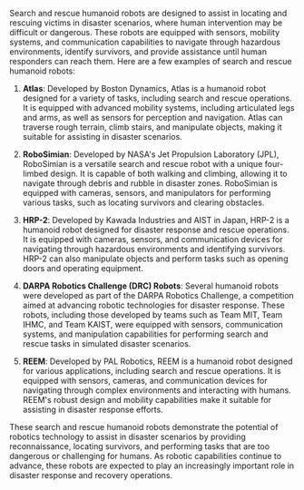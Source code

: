 Search and rescue humanoid robots are designed to assist in locating and rescuing victims in disaster scenarios, where human intervention may be difficult or dangerous. These robots are equipped with sensors, mobility systems, and communication capabilities to navigate through hazardous environments, identify survivors, and provide assistance until human responders can reach them. Here are a few examples of search and rescue humanoid robots:

1. **Atlas**: Developed by Boston Dynamics, Atlas is a humanoid robot designed for a variety of tasks, including search and rescue operations. It is equipped with advanced mobility systems, including articulated legs and arms, as well as sensors for perception and navigation. Atlas can traverse rough terrain, climb stairs, and manipulate objects, making it suitable for assisting in disaster scenarios.

2. **RoboSimian**: Developed by NASA's Jet Propulsion Laboratory (JPL), RoboSimian is a versatile search and rescue robot with a unique four-limbed design. It is capable of both walking and climbing, allowing it to navigate through debris and rubble in disaster zones. RoboSimian is equipped with cameras, sensors, and manipulators for performing various tasks, such as locating survivors and clearing obstacles.

3. **HRP-2**: Developed by Kawada Industries and AIST in Japan, HRP-2 is a humanoid robot designed for disaster response and rescue operations. It is equipped with cameras, sensors, and communication devices for navigating through hazardous environments and identifying survivors. HRP-2 can also manipulate objects and perform tasks such as opening doors and operating equipment.

4. **DARPA Robotics Challenge (DRC) Robots**: Several humanoid robots were developed as part of the DARPA Robotics Challenge, a competition aimed at advancing robotic technologies for disaster response. These robots, including those developed by teams such as Team MIT, Team IHMC, and Team KAIST, were equipped with sensors, communication systems, and manipulation capabilities for performing search and rescue tasks in simulated disaster scenarios.

5. **REEM**: Developed by PAL Robotics, REEM is a humanoid robot designed for various applications, including search and rescue operations. It is equipped with sensors, cameras, and communication devices for navigating through complex environments and interacting with humans. REEM's robust design and mobility capabilities make it suitable for assisting in disaster response efforts.

These search and rescue humanoid robots demonstrate the potential of robotics technology to assist in disaster scenarios by providing reconnaissance, locating survivors, and performing tasks that are too dangerous or challenging for humans. As robotic capabilities continue to advance, these robots are expected to play an increasingly important role in disaster response and recovery operations.